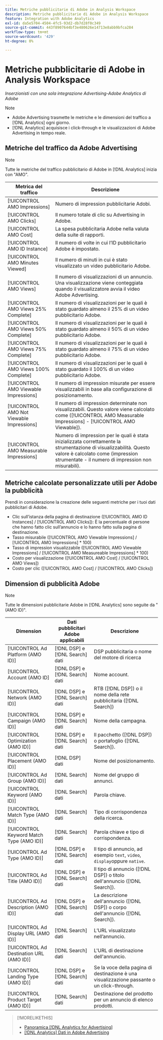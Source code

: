 ```yaml
---
title: Metriche pubblicitarie di Adobe in Analysis Workspace
description: Metriche pubblicitarie di Adobe in Analysis Workspace
feature: Integration with Adobe Analytics
exl-id: da5e5704-4504-4fc5-93d2-db7d28f0c349
source-git-commit: 443f8907644bf3e480626e14713e8abb9bfca284
workflow-type: tm+mt
source-wordcount: '429'
ht-degree: 0%

---
```


# Metriche pubblicitarie di Adobe in Analysis Workspace

*Inserzionisti con una sola integrazione Advertising-Adobe Analytics di Adobe*

>[!NOTE]
>
>* Adobe Advertising trasmette le metriche e le dimensioni del traffico a [!DNL Analytics] ogni giorno.
>* [!DNL Analytics] acquisisce i click-through e le visualizzazioni di Adobe Advertising in tempo reale.


## Metriche del traffico da Adobe Advertising

>[!NOTE]
>
>Tutte le metriche del traffico pubblicitario di Adobe in [!DNL Analytics] inizia con &quot;AMO&quot;.

| Metrica del traffico | Descrizione |
| -------------- | ----------- |
| [!UICONTROL AMO Impressions] | Numero di impression pubblicitarie Adobi. |
| [!UICONTROL AMO Clicks] | Il numero totale di clic su Advertising in Adobe. |
| [!UICONTROL AMO Cost] | La spesa pubblicitaria Adobe nella valuta della suite di rapporti. |
| [!UICONTROL AMO ID Instance] | Il numero di volte in cui l’ID pubblicitario Adobe è impostato. |
| [!UICONTROL AMO Minutes Viewed] | Il numero di minuti in cui è stato visualizzato un video pubblicitario Adobe. |
| [!UICONTROL AMO Views] | Il numero di visualizzazioni di un annuncio. Una visualizzazione viene conteggiata quando il visualizzatore avvia il video Adobe Advertising. |
| [!UICONTROL AMO Views 25% Complete] | Il numero di visualizzazioni per le quali è stato guardato almeno il 25% di un video pubblicitario Adobe. |
| [!UICONTROL AMO Views 50% Complete] | Il numero di visualizzazioni per le quali è stato guardato almeno il 50% di un video pubblicitario Adobe. |
| [!UICONTROL AMO Views 75% Complete] | Il numero di visualizzazioni per le quali è stato guardato almeno il 75% di un video pubblicitario Adobe. |
| [!UICONTROL AMO Views 100% Complete] | Il numero di visualizzazioni per le quali è stato guardato il 100% di un video pubblicitario Adobe. |
| [!UICONTROL AMO Viewable Impressions] | Il numero di impression misurate per essere visualizzabili in base alla configurazione di posizionamento. |
| [!UICONTROL AMO Not Viewable Impressions] | Il numero di impression determinate non visualizzabili. Questo valore viene calcolato come ([!UICONTROL AMO Measurable Impressions] - [!UICONTROL AMO Viewable]). |
| [!UICONTROL AMO Measurable Impressions] | Numero di impression per le quali è stata inizializzata correttamente la strumentazione di visualizzabilità. Questo valore è calcolato come (impression strumentate - il numero di impression non misurabili). |

## Metriche calcolate personalizzate utili per Adobe la pubblicità

Prendi in considerazione la creazione delle seguenti metriche per i tuoi dati pubblicitari di Adobe.

* Clic sull’istanza della pagina di destinazione ([!UICONTROL AMO ID Instances] / [!UICONTROL AMO Clicks]): È la percentuale di persone che hanno fatto clic sull’annuncio e lo hanno fatto sulla pagina di destinazione.
* Tasso misurabile ([!UICONTROL AMO Viewable Impressions] / [!UICONTROL AMO Impressions] * 100)
* Tasso di impression visualizzabile ([!UICONTROL AMO Viewable Impressions] / [!UICONTROL AMO Measureable Impressions] * 100)
* Costo per visualizzazione ([!UICONTROL AMO Cost] / [!UICONTROL AMO Views])
* Costo per clic ([!UICONTROL AMO Cost] / [!UICONTROL AMO Clicks])

## Dimension di pubblicità Adobe

>[!NOTE]
>
>Tutte le dimensioni pubblicitarie Adobe in [!DNL Analytics] sono seguite da &quot;(AMO ID)&quot;.

| Dimension | Dati pubblicitari Adobe applicabili | Descrizione |
| ----------- | ---------- | ---------- |
| [!UICONTROL Ad Platform (AMO ID)] | [!DNL DSP] e [!DNL Search] dati | DSP pubblicitaria o nome del motore di ricerca |
| [!UICONTROL Account (AMO ID] | [!DNL DSP] e [!DNL Search] dati | Nome account. |
| [!UICONTROL Network (AMO ID)] | [!DNL DSP] e [!DNL Search] dati | RTB ([!DNL DSP]) o il nome della rete pubblicitaria ([!DNL Search]) |
| [!UICONTROL Campaign (AMO ID)] | [!DNL DSP] e [!DNL Search] dati | Nome della campagna. |
| [!UICONTROL Optimization (AMO ID)] | [!DNL DSP] e [!DNL Search] dati | Il pacchetto ([!DNL DSP]) o portafoglio ([!DNL Search]). |
| [!UICONTROL Placement (AMO ID)] | [!DNL DSP] dati | Nome del posizionamento. |
| [!UICONTROL Ad Group (AMO ID)] | [!DNL Search] dati | Nome del gruppo di annunci. |
| [!UICONTROL Keyword (AMO ID)] | [!DNL Search] dati | Parola chiave. |
| [!UICONTROL Match Type (AMO ID)] | [!DNL Search] dati | Tipo di corrispondenza della ricerca. |
| [!UICONTROL Keyword Match Type (AMO ID)] | [!DNL Search] dati | Parola chiave e tipo di corrispondenza. |
| [!UICONTROL Ad Type (AMO ID)] | [!DNL DSP] e [!DNL Search] dati | Il tipo di annuncio, ad esempio `text`, `video`, `display`oppure `native`. |
| [!UICONTROL Ad Title (AMO ID)] | [!DNL DSP] e [!DNL Search] dati | Il tipo di annuncio ([!DNL DSP]) o titolo dell&#39;annuncio ([!DNL Search]). |
| [!UICONTROL Ad Description (AMO ID)] | [!DNL DSP] e [!DNL Search] dati | La descrizione dell&#39;annuncio ([!DNL DSP]) o corpo dell&#39;annuncio ([!DNL Search]). |
| [!UICONTROL Ad Display URL (AMO ID)] | [!DNL Search] dati | L’URL visualizzato nell’annuncio. |
| [!UICONTROL Ad Destination URL (AMO ID)] | [!DNL Search] dati | L&#39;URL di destinazione dell&#39;annuncio. |
| [!UICONTROL Landing Type (AMO ID)] | [!DNL DSP] e [!DNL Search] dati | Se la voce della pagina di destinazione è una visualizzazione passante o un click-through. |
| [!UICONTROL Product Target (AMO ID)] | [!DNL Search] dati | Destinazione del prodotto per un annuncio di elenco prodotti. |

>[!MORELIKETHIS]
>
>* [Panoramica [!DNL Analytics for Advertising]](overview.md)
>* [[!DNL Analytics] Dati in Adobe Advertising](/help/integrations/analytics/analytics-data-in-advertising.md)


